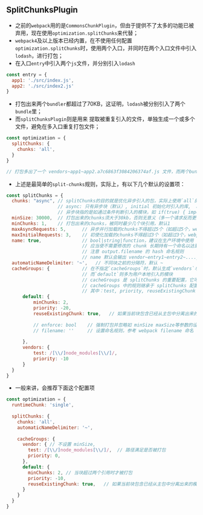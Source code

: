 ## SplitChunksPlugin

* 之前的`webpack`用的是`CommonsChunkPlugin`，但由于提供不了太多的功能已被弃用，现在使用`optimization.splitChunks`来代替；
* `webpack4`及以上版本已经内置，在不使用任何配置`optimization.splitChunks`时，使用两个入口，并同时在两个入口文件中引入`lodash`，进行打包；
* 在入口`entry`中引入两个`js`文件，并分别引入`lodash`

```js
const entry = {
  app1: './src/index.js',
  app2: './src/index2.js'
}
```

* 打包出来两个`bundler`都超过了70KB，这证明，`lodash`被分别引入了两个`bundle`里；
* 而`splitChunksPlugin`则是用来 提取被重复引入的文件，单独生成一个或多个文件，避免在多入口重复打包文件；

```js
const optimization = {
  splitChunks: {
    chunks: 'all',
  }
}

// 打包多出了一个 vendors~app1~app2.a7c6863f3084206374af.js 文件，而两个bundle 的体积也肉眼可见的变小
```

* 上述是最简单的`split-chunks`规则，实际上，有以下几个默认的设置项：


```js
const splitChunks = {
  chunks: "async", // splitChunks的目的就是优化异步引入的包，实际上使用`all`的情况下会更多
                   // async: 只有异步块（默认）, initial 初始化时引入的库,  all 包含以上两个：a
                   // 异步块指的是如通过条件判断引入的模块，如 if(true) { import ('./module.js').then(module => { module.action }) }
  minSize: 30000,  // 打包出来的chunks须大于30kb，否则无意义（多一个请求反而更消耗性能）
  minChunks: 1,    // 打包出来的chunks，被同时最少几个块引用，默认1
  maxAsyncRequests: 5,      // 异步并行加载的chunks不得超过5个（如超过5个，webpack会自动打到只有5个）
  maxInitialRequests: 3,    // 初使化加载的chunks不得超过3个（如超过3个，webpack会自动打到只有3个）
  name: true,               // bool|string|function，建议在生产环境中使用 false，以防止不必要的重复命名
                            // 应当使不需要修改的 chunk 长期持有一个命名以达到长期缓存的目的，这与你的 output.filename 有关联
                            // 注意 output.filename 的 hash 命名规则
                            // name 默认会输出 vendor~entry1~entry2~....js
  automaticNameDelimiter: '~',   // 不同块之前的分隔符，默认 ~
  cacheGroups: {            // 在不指定`cacheGroups`时，默认生成`vendors`与`default`，其中，`vendor`默认是`node_modules`包引入的模块
                            // 而`default`则多为用户本地引入的模块
                            // cacheGroups 是 splitChunks 的重要配置，它可以设置多个输出 vendor 来达到分隔不同 chunk 的目的
                            // cacheGroups 中的规则继承于 splitChunks 配置，可使用 default: false 来禁用配置项，亦可直接覆盖，
                            // 其中：test, priority, reuseExistingChunk 为 cacheGroups 私有
      default: {
          minChunks: 2,
          priority: -20,
          reuseExistingChunk: true,   // 如果当前块包含已经从主包中分离出来的模块，那么它将被重用，而不是生成新的模块。这可能会影响块的结果文件名。
          
          // enforce: bool    // 强制打包并忽略如 minSize maxSize等参数的设定
          // filename: ''     // 设置命名规则，参考 webpack filename 命名
          
      },
      vendors: {
          test: /[\\/]node_modules[\\/]/,
          priority: -10
      }
  }
}
```

* 一般来讲，会推荐下面这个配置项

```js
const optimization = {
  runtimeChunk: 'single',
  
  splitChunks: {
    chunks: 'all',
    automaticNameDelimiter: '~',
    
    cacheGroups: {
      vendor: { // 不设置 minSize,
        test: /[\\/]node_modules[\\/]/,  // 路径满足是否被打包
        priority: 0,
      },
      default: {
        minChunks: 2, // 当块超过两个引用时才被打包
        priority: -10,
        reuseExistingChunk: true,   // 如果当前块包含已经从主包中分离出来的模块，那么它将被重用，而不是生成新的模块。这可能会影响块的结果文件名。
      }
    }
  }
}
```




